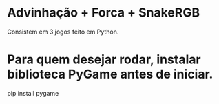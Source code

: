 # Advinhação + Forca + SnakeRGB
Consistem em 3 jogos feito em Python. 
# Para quem desejar rodar, instalar biblioteca PyGame antes de iniciar. 
pip install pygame
